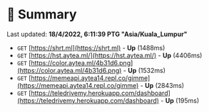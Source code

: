 # 📖 Summary
Last updated: **18/4/2022, 6:11:39 PTG "Asia/Kuala_Lumpur"**

- `GET` [https://shrt.ml](https://shrt.ml) - **Up** (1488ms)
- `GET` [https://hst.aytea.ml/](https://hst.aytea.ml/) - **Up** (4406ms)
- `GET` [https://color.aytea.ml/4b31d6.png](https://color.aytea.ml/4b31d6.png) - **Up** (1532ms)
- `GET` [https://memeapi.aytea14.repl.co/gimme](https://memeapi.aytea14.repl.co/gimme) - **Up** (2843ms)
- `GET` [https://teledrivemy.herokuapp.com/dashboard](https://teledrivemy.herokuapp.com/dashboard) - **Up** (195ms)
